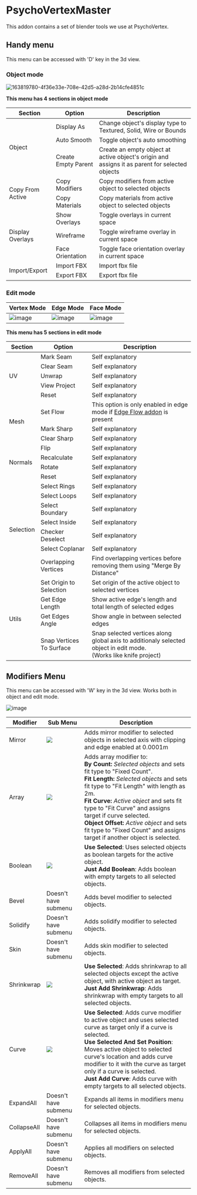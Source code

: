 # PsychoVertexMaster
This addon contains a set of blender tools we use at PsychoVertex.

## Handy menu
This menu can be accessed with 'D' key in the 3d view.

### Object mode
![163819780-4f36e33e-708e-42d5-a28d-2b14cfe4851c](https://user-images.githubusercontent.com/13370906/163830785-afdd2435-04c8-4a55-b28f-7e276dcdda60.png)

**This menu has 4 sections in object mode**
<table>
    <thead>
        <tr>
            <th>Section</th>
            <th>Option</th>
            <th>Description</th>
        </tr>
    </thead>
    <tbody>
        <tr>
            <td rowspan=3>Object</td>
            <td>Display As</td>
            <td>Change object's display type to Textured, Solid, Wire or Bounds</td>
        </tr>
        <tr>
            <td>Auto Smooth</td>
            <td>Toggle object's auto smoothing</td>
        </tr>
        <tr>
            <td>Create Empty Parent</td>
            <td>Create an empty object at active object's origin and assigns it as parent for selected objects</td>
        </tr>
        <tr>
            <td rowspan=2>Copy From Active</td>
            <td>Copy Modifiers</td>
            <td>Copy modifiers from active object to selected objects</td>
        </tr>
        <tr>
            <td>Copy Materials</td>
            <td>Copy materials from active object to selected objects</td>
        </tr>
        <tr>
            <td rowspan=3>Display Overlays</td>
            <td>Show Overlays</td>
            <td>Toggle overlays in current space</td>
        </tr>
        <tr>
            <td>Wireframe</td>
            <td>Toggle wireframe overlay in current space</td>
        </tr>
        <tr>
            <td>Face Orientation</td>
            <td>Toggle face orientation overlay in current space</td>
        </tr>
        <tr>
            <td rowspan=2>Import/Export</td>
            <td>Import FBX</td>
            <td>Import fbx file</td>
        </tr>
        <tr>
            <td>Export FBX</td>
            <td>Export fbx file</td>
        </tr>
    </tbody>
</table>


### Edit mode

| Vertex Mode | Edge Mode | Face Mode |
| --- | --- | --- |
| ![image](https://user-images.githubusercontent.com/13370906/163831194-04f018ce-cb80-4b7a-8004-2e658a0eab80.png) | ![image](https://user-images.githubusercontent.com/13370906/163832179-8580cd65-ad70-4ff7-b4b4-410af2dce623.png) | ![image](https://user-images.githubusercontent.com/13370906/163832282-9a2d06a3-f0cf-47e7-ba23-f4369421c497.png) |


**This menu has 5 sections in edit mode**
<table>
   <thead>
      <tr>
         <th>Section</th>
         <th>Option</th>
         <th>Description</th>
      </tr>
   </thead>
   <tbody>
      <tr>
         <td rowspan=5>UV</td>
         <td>Mark Seam</td>
		 <td>Self explanatory</td>
      </tr>
      <tr>
         <td>Clear Seam</td>
		 <td>Self explanatory</td>
      </tr>
      <tr>
         <td>Unwrap</td>
		 <td>Self explanatory</td>
      </tr>
      <tr>
         <td>View Project</td>
		 <td>Self explanatory</td>
      </tr>
      <tr>
         <td>Reset</td>
		 <td>Self explanatory</td>
      </tr>
      <tr>
         <td rowspan=3>Mesh</td>
         <td>Set Flow</td>
         <td>This option is only enabled in edge mode if <a href="https://github.com/BenjaminSauder/EdgeFlow">Edge Flow addon</a> is present</td>
      </tr>
      <tr>
         <td>Mark Sharp</td>
		 <td>Self explanatory</td>
      </tr>
      <tr>
         <td>Clear Sharp</td>
		 <td>Self explanatory</td>
      </tr>
      <tr>
         <td rowspan=4>Normals</td>
         <td>Flip</td>
		 <td>Self explanatory</td>
      </tr>
      <tr>
         <td>Recalculate</td>
		 <td>Self explanatory</td>
      </tr>
      <tr>
         <td>Rotate</td>
		 <td>Self explanatory</td>
      </tr>
      <tr>
         <td>Reset</td>
		 <td>Self explanatory</td>
      </tr>
      <tr>
         <td rowspan=7>Selection</td>
         <td>Select Rings</td>
		 <td>Self explanatory</td>
      </tr>
      <tr>
         <td>Select Loops</td>
		 <td>Self explanatory</td>
      </tr>
      <tr>
         <td>Select Boundary</td>
		 <td>Self explanatory</td>
      </tr>
      <tr>
         <td>Select Inside</td>
		 <td>Self explanatory</td>
      </tr>
      <tr>
         <td>Checker Deselect</td>
		 <td>Self explanatory</td>
      </tr>
      <tr>
         <td>Select Coplanar</td>
		 <td>Self explanatory</td>
      </tr>
      <tr>
         <td>Overlapping Vertices</td>
         <td>Find overlapping vertices before removing them using "Merge By Distance"</td>
      </tr>
      <tr>
         <td rowspan=4>Utils</td>
         <td>Set Origin to Selection</td>
         <td>Set origin of the active object to selected vertices</td>
      </tr>
      <tr>
         <td>Get Edge Length</td>
         <td>Show active edge's length and total length of selected edges</td>
      </tr>
      <tr>
         <td>Get Edges Angle</td>
         <td>Show angle in between selected edges</td>
      </tr>
      <tr>
         <td>Snap Vertices To Surface</td>
         <td>Snap selected vertices along global axis to additionaly selected object in edit mode.<br/>(Works like knife project)</td>
      </tr>
   </tbody>
</table>

## Modifiers Menu
This menu can be accessed with 'W' key in the 3d view.
Works both in object and edit mode.

![image](https://user-images.githubusercontent.com/13370906/163840002-6f001558-15e0-41c4-bf0e-d5f9f89b73df.png)

<table>
   <thead>
      <tr>
         <th>Modifier</th>
         <th>Sub Menu</th>
         <th>Description</th>
      </tr>
   </thead>
   <tbody>
      <tr>
        <td>Mirror</td>
        <td><img src="https://user-images.githubusercontent.com/13370906/163844147-1a875874-9115-4cd7-be22-783dca9cc1dd.png"/></td>
        <td>Adds mirror modifier to selected objects in selected axis with clipping and edge enabled at 0.0001m</td>
      </tr>
      <tr>
        <td>Array</td>
        <td><img src="https://user-images.githubusercontent.com/13370906/163845319-4317ee8c-b4b8-42f4-863f-42c597fb7c98.png"/></td>
        <td>
          Adds array modifier to:<br/>
          <b>By Count:</b> <em>Selected objects</em> and sets fit type to "Fixed Count".<br/>
          <b>Fit Length:</b> <em>Selected objects</em> and sets fit type to "Fit Length" with length as 2m.<br/>
          <b>Fit Curve:</b> <em>Active object</em> and sets fit type to "Fit Curve" and assigns target if curve selected.<br/>
          <b>Object Offset:</b> <em>Active object</em> and sets fit type to "Fixed Count" and assigns target if another object is selected.<br/>
        </td>
      </tr>
      <tr>
        <td>Boolean</td>
        <td><img src="https://user-images.githubusercontent.com/13370906/163847347-1c1843ef-3317-4b00-b467-964407669f0d.png"/></td>
        <td>
          <b>Use Selected</b>: Uses selected objects as boolean targets for the active object.<br/>
          <b>Just Add Boolean</b>: Adds boolean with empty targets to all selected objects.<br/>
        </td>
      </tr>
      <tr>
        <td>Bevel</td>
        <td>Doesn't have submenu</td>
        <td>Adds bevel modifier to selected objects.</td>
      </tr>
      <tr>
        <td>Solidify</td>
        <td>Doesn't have submenu</td>
        <td>Adds solidify modifier to selected objects.</td>
      </tr>
      <tr>
        <td>Skin</td>
        <td>Doesn't have submenu</td>
        <td>Adds skin modifier to selected objects.</td>
      </tr>
      <tr>
        <td>Shrinkwrap</td>
        <td><img src="https://user-images.githubusercontent.com/13370906/163847466-610b251a-eb80-49fc-84b7-01e99d0d9b1a.png"/></td>
        <td>
          <b>Use Selected</b>: Adds shrinkwrap to all selected objects except the active object, with active object as target.<br/>
          <b>Just Add Shrinkwrap</b>: Adds shrinkwrap with empty targets to all selected objects.<br/>
        </td>
      </tr>
      <tr>
        <td>Curve</td>
        <td><img src="https://user-images.githubusercontent.com/13370906/163847518-7e02e3c5-6294-4b7b-a33b-f0175e16498a.png"/></td>
        <td>
          <b>Use Selected</b>: Adds curve modifier to active object and uses selected curve as target only if a curve is selected.<br/>
          <b>Use Selected And Set Position</b>: Moves active object to selected curve's location and adds curve modifier to it with the curve as target only if a curve is selected.<br/>
          <b>Just Add Curve</b>: Adds curve with empty targets to all selected objects.<br/>
        </td>
      </tr>
      <tr>
        <td>ExpandAll</td>
        <td>Doesn't have submenu</td>
        <td>Expands all items in modifiers menu for selected objects.</td>
      </tr>
      <tr>
        <td>CollapseAll</td>
        <td>Doesn't have submenu</td>
        <td>Collapses all items in modifiers menu for selected objects.</td>
      </tr>
      <tr>
        <td>ApplyAll</td>
        <td>Doesn't have submenu</td>
        <td>Applies all modifiers on selected objects.</td>
      </tr>
      <tr>
        <td>RemoveAll</td>
        <td>Doesn't have submenu</td>
        <td>Removes all modifiers from selected objects.</td>
      </tr>
   </tbody>
</table>


